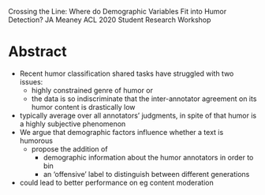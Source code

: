 Crossing the Line: Where do Demographic Variables Fit into Humor Detection?
JA Meaney
ACL 2020 Student Research Workshop

# Abstract

* Recent humor classification shared tasks have struggled with two issues:
  * highly constrained genre of humor or 
  * the data is so indiscriminate that
    the inter-annotator agreement on its humor content is drastically low
* typically average over all annotators’ judgments,
  in spite of that humor is a highly subjective phenomenon
* We argue that demographic factors influence whether a text is humorous
  * propose the addition of 
    * demographic information about the humor annotators in order to bin
    * an ‘offensive’ label to distinguish between different generations
* could lead to better performance on eg content moderation
